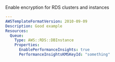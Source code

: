 
Enable encryption for RDS clusters and instances

```yaml
---
AWSTemplateFormatVersion: 2010-09-09
Description: Good example
Resources:
  Queue:
    Type: AWS::RDS::DBInstance
    Properties:
      EnablePerformanceInsights: true
      PerformanceInsightsKMSKeyId: "something"
```
